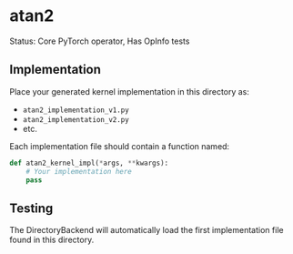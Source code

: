 # atan2

Status: Core PyTorch operator, Has OpInfo tests

## Implementation

Place your generated kernel implementation in this directory as:
- `atan2_implementation_v1.py`
- `atan2_implementation_v2.py`
- etc.

Each implementation file should contain a function named:
```python
def atan2_kernel_impl(*args, **kwargs):
    # Your implementation here
    pass
```

## Testing

The DirectoryBackend will automatically load the first implementation file found in this directory.
